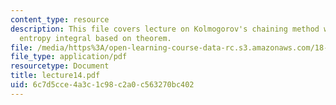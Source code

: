 ```yaml
---
content_type: resource
description: This file covers lecture on Kolmogorov's chaining method with Dudley's
  entropy integral based on theorem.
file: /media/https%3A/open-learning-course-data-rc.s3.amazonaws.com/18-465-topics-in-statistics-statistical-learning-theory-spring-2007/6c7d5cce4a3c1c98c2a0c563270bc402_lecture14.pdf
file_type: application/pdf
resourcetype: Document
title: lecture14.pdf
uid: 6c7d5cce-4a3c-1c98-c2a0-c563270bc402
---
```


